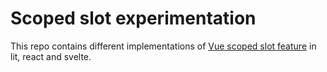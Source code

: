 # Scoped slot experimentation

This repo contains different implementations of [Vue scoped slot feature](https://v3.vuejs.org/guide/component-slots.html#scoped-slots) in lit, react and svelte.